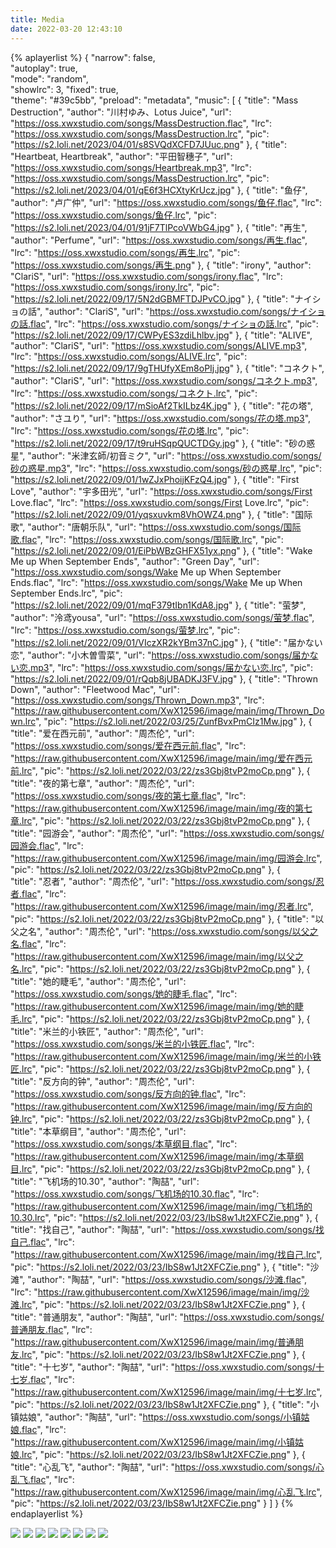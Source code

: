 ```yaml
---
title: Media
date: 2022-03-20 12:43:10
---
```

<!-- <iframe src="http://player.bilibili.com/player.html?aid=372283314&bvid=BV1tZ4y157Qf&cid=241744726&page=1&danmaku=0" scrolling="no" border="0" frameborder="no" framespacing="0" allowfullscreen="true" width="49%"> </iframe> -->

{% aplayerlist %}
{
    "narrow": false,                         
    "autoplay": true,                
    "mode": "random",                        
    "showlrc": 3, 
    "fixed": true,                     
    "theme": "#39c5bb",
    "preload": "metadata",
    "music": [
        {
            "title": "Mass Destruction",
            "author": "川村ゆみ、Lotus Juice",
            "url": "https://oss.xwxstudio.com/songs/MassDestruction.flac",
            "lrc": "https://oss.xwxstudio.com/songs/MassDestruction.lrc",
            "pic": "https://s2.loli.net/2023/04/01/s8SVQdXCFD7JUuc.png"
        },
        {
            "title": "Heartbeat, Heartbreak",
            "author": "平田智穗子",
            "url": "https://oss.xwxstudio.com/songs/Heartbreak.mp3",
            "lrc": "https://oss.xwxstudio.com/songs/MassDestruction.lrc",
            "pic": "https://s2.loli.net/2023/04/01/qE6f3HCXtyKrUcz.jpg"
        },
        {
            "title": "鱼仔",
            "author": "卢广仲",
            "url": "https://oss.xwxstudio.com/songs/鱼仔.flac",
            "lrc": "https://oss.xwxstudio.com/songs/鱼仔.lrc",
            "pic": "https://s2.loli.net/2023/04/01/91jF7TlPcoVWbG4.jpg"
        },
        {
            "title": "再生",
            "author": "Perfume",
            "url": "https://oss.xwxstudio.com/songs/再生.flac",
            "lrc": "https://oss.xwxstudio.com/songs/再生.lrc",
            "pic": "https://oss.xwxstudio.com/songs/再生.png"
        },
        {
            "title": "irony",
            "author": "ClariS",
            "url": "https://oss.xwxstudio.com/songs/irony.flac",
            "lrc": "https://oss.xwxstudio.com/songs/irony.lrc",
            "pic": "https://s2.loli.net/2022/09/17/5N2dGBMFTDJPvCO.jpg"
        },
        {
            "title": "ナイショの話",
            "author": "ClariS",
            "url": "https://oss.xwxstudio.com/songs/ナイショの話.flac",
            "lrc": "https://oss.xwxstudio.com/songs/ナイショの話.lrc",
            "pic": "https://s2.loli.net/2022/09/17/CWPyES3zdiLhlbv.jpg"
        },
        {
            "title": "ALIVE",
            "author": "ClariS",
            "url": "https://oss.xwxstudio.com/songs/ALIVE.mp3",
            "lrc": "https://oss.xwxstudio.com/songs/ALIVE.lrc",
            "pic": "https://s2.loli.net/2022/09/17/9gTHUfyXEm8oPIj.jpg"
        },
        {
            "title": "コネクト",
            "author": "ClariS",
            "url": "https://oss.xwxstudio.com/songs/コネクト.mp3",
            "lrc": "https://oss.xwxstudio.com/songs/コネクト.lrc",
            "pic": "https://s2.loli.net/2022/09/17/mSioAf2TkILbz4K.jpg"
        },
        {
            "title": "花の塔",
            "author": "さユり",
            "url": "https://oss.xwxstudio.com/songs/花の塔.mp3",
            "lrc": "https://oss.xwxstudio.com/songs/花の塔.lrc",
            "pic": "https://s2.loli.net/2022/09/17/t9ruHSqpQUCTDGy.jpg"
        },
        {
            "title": "砂の惑星",
            "author": "米津玄師/初音ミク",
            "url": "https://oss.xwxstudio.com/songs/砂の惑星.mp3",
            "lrc": "https://oss.xwxstudio.com/songs/砂の惑星.lrc",
            "pic": "https://s2.loli.net/2022/09/01/1wZJxPhoijKFzQ4.jpg"
        },
        {
            "title": "First Love",
            "author": "宇多田光",
            "url": "https://oss.xwxstudio.com/songs/First Love.flac",
            "lrc": "https://oss.xwxstudio.com/songs/First Love.lrc",
            "pic": "https://s2.loli.net/2022/09/01/yqsxuvkm8VhOWZ4.png"
        },
        {
            "title": "国际歌",
            "author": "唐朝乐队",
            "url": "https://oss.xwxstudio.com/songs/国际歌.flac",
            "lrc": "https://oss.xwxstudio.com/songs/国际歌.lrc",
            "pic": "https://s2.loli.net/2022/09/01/EiPbWBzGHFX51yx.png"
        },
        {
            "title": "Wake Me up When September Ends",
            "author": "Green Day",
            "url": "https://oss.xwxstudio.com/songs/Wake Me up When September Ends.flac",
            "lrc": "https://oss.xwxstudio.com/songs/Wake Me up When September Ends.lrc",
            "pic": "https://s2.loli.net/2022/09/01/mqF379tIbn1KdA8.jpg"
        },
        {
            "title": "萤梦",
            "author": "泠鸢yousa",
            "url": "https://oss.xwxstudio.com/songs/萤梦.flac",
            "lrc": "https://oss.xwxstudio.com/songs/萤梦.lrc",
            "pic": "https://s2.loli.net/2022/09/01/VIczXR2kYBm37nC.jpg"
        },
        {
            "title": "届かない恋",
            "author": "小木曽雪菜",
            "url": "https://oss.xwxstudio.com/songs/届かない恋.mp3",
            "lrc": "https://oss.xwxstudio.com/songs/届かない恋.lrc",
            "pic": "https://s2.loli.net/2022/09/01/rQqb8jUBADKJ3FV.jpg"
        },
         {
            "title": "Thrown Down",
            "author": "Fleetwood Mac",
            "url": "https://oss.xwxstudio.com/songs/Thrown_Down.mp3",
            "lrc": "https://raw.githubusercontent.com/XwX12596/image/main/img/Thrown_Down.lrc",
            "pic": "https://s2.loli.net/2022/03/25/ZunfBvxPmCIz1Mw.jpg"
        },
         {
            "title": "爱在西元前",
            "author": "周杰伦",
            "url": "https://oss.xwxstudio.com/songs/爱在西元前.flac",
            "lrc": "https://raw.githubusercontent.com/XwX12596/image/main/img/爱在西元前.lrc",
            "pic": "https://s2.loli.net/2022/03/22/zs3Gbj8tvP2moCp.png"
        },
         {
            "title": "夜的第七章",
            "author": "周杰伦",
            "url": "https://oss.xwxstudio.com/songs/夜的第七章.flac",
            "lrc": "https://raw.githubusercontent.com/XwX12596/image/main/img/夜的第七章.lrc",
            "pic": "https://s2.loli.net/2022/03/22/zs3Gbj8tvP2moCp.png"
        },
         {
            "title": "园游会",
            "author": "周杰伦",
            "url": "https://oss.xwxstudio.com/songs/园游会.flac",
            "lrc": "https://raw.githubusercontent.com/XwX12596/image/main/img/园游会.lrc",
            "pic": "https://s2.loli.net/2022/03/22/zs3Gbj8tvP2moCp.png"
        },
        {    
            "title": "忍者",
            "author": "周杰伦",
            "url": "https://oss.xwxstudio.com/songs/忍者.flac",
            "lrc": "https://raw.githubusercontent.com/XwX12596/image/main/img/忍者.lrc",
            "pic": "https://s2.loli.net/2022/03/22/zs3Gbj8tvP2moCp.png"
        },
         {
            "title": "以父之名",
            "author": "周杰伦",
            "url": "https://oss.xwxstudio.com/songs/以父之名.flac",
            "lrc": "https://raw.githubusercontent.com/XwX12596/image/main/img/以父之名.lrc",
            "pic": "https://s2.loli.net/2022/03/22/zs3Gbj8tvP2moCp.png"
        },
         {
            "title": "她的睫毛",
            "author": "周杰伦",
            "url": "https://oss.xwxstudio.com/songs/她的睫毛.flac",
            "lrc": "https://raw.githubusercontent.com/XwX12596/image/main/img/她的睫毛.lrc",
            "pic": "https://s2.loli.net/2022/03/22/zs3Gbj8tvP2moCp.png"
        },
         {
            "title": "米兰的小铁匠",
            "author": "周杰伦",
            "url": "https://oss.xwxstudio.com/songs/米兰的小铁匠.flac",
            "lrc": "https://raw.githubusercontent.com/XwX12596/image/main/img/米兰的小铁匠.lrc",
            "pic": "https://s2.loli.net/2022/03/22/zs3Gbj8tvP2moCp.png"
        },
         {
            "title": "反方向的钟",
            "author": "周杰伦",
            "url": "https://oss.xwxstudio.com/songs/反方向的钟.flac",
            "lrc": "https://raw.githubusercontent.com/XwX12596/image/main/img/反方向的钟.lrc",
            "pic": "https://s2.loli.net/2022/03/22/zs3Gbj8tvP2moCp.png"
        },
         {
            "title": "本草纲目",
            "author": "周杰伦",
            "url": "https://oss.xwxstudio.com/songs/本草纲目.flac",
            "lrc": "https://raw.githubusercontent.com/XwX12596/image/main/img/本草纲目.lrc",
            "pic": "https://s2.loli.net/2022/03/22/zs3Gbj8tvP2moCp.png"
        },
         {
            "title": "飞机场的10.30",
            "author": "陶喆",
            "url": "https://oss.xwxstudio.com/songs/飞机场的10.30.flac",
            "lrc": "https://raw.githubusercontent.com/XwX12596/image/main/img/飞机场的10.30.lrc",
            "pic": "https://s2.loli.net/2022/03/23/IbS8w1Jt2XFCZie.png"
        }, 
         {
            "title": "找自己",
            "author": "陶喆",
            "url": "https://oss.xwxstudio.com/songs/找自己.flac",
            "lrc": "https://raw.githubusercontent.com/XwX12596/image/main/img/找自己.lrc",
            "pic": "https://s2.loli.net/2022/03/23/IbS8w1Jt2XFCZie.png"
        },
         {
            "title": "沙滩",
            "author": "陶喆",
            "url": "https://oss.xwxstudio.com/songs/沙滩.flac",
            "lrc": "https://raw.githubusercontent.com/XwX12596/image/main/img/沙滩.lrc",
            "pic": "https://s2.loli.net/2022/03/23/IbS8w1Jt2XFCZie.png"
        },
         {
            "title": "普通朋友",
            "author": "陶喆",
            "url": "https://oss.xwxstudio.com/songs/普通朋友.flac",
            "lrc": "https://raw.githubusercontent.com/XwX12596/image/main/img/普通朋友.lrc",
            "pic": "https://s2.loli.net/2022/03/23/IbS8w1Jt2XFCZie.png"
        },
         {
            "title": "十七岁",
            "author": "陶喆",
            "url": "https://oss.xwxstudio.com/songs/十七岁.flac",
            "lrc": "https://raw.githubusercontent.com/XwX12596/image/main/img/十七岁.lrc",
            "pic": "https://s2.loli.net/2022/03/23/IbS8w1Jt2XFCZie.png"
        },
         {
            "title": "小镇姑娘",
            "author": "陶喆",
            "url": "https://oss.xwxstudio.com/songs/小镇姑娘.flac",
            "lrc": "https://raw.githubusercontent.com/XwX12596/image/main/img/小镇姑娘.lrc",
            "pic": "https://s2.loli.net/2022/03/23/IbS8w1Jt2XFCZie.png"
        },
         {
            "title": "心乱飞",
            "author": "陶喆",
            "url": "https://oss.xwxstudio.com/songs/心乱飞.flac",
            "lrc": "https://raw.githubusercontent.com/XwX12596/image/main/img/心乱飞.lrc",
            "pic": "https://s2.loli.net/2022/03/23/IbS8w1Jt2XFCZie.png"
        }
    ]
}
{% endaplayerlist %}

![](https://oss.xwxstudio.com/songs/hanser-wan.jpg)
![](https://s2.loli.net/2022/03/20/mKAznTbah7sRDtq.jpg)
![](https://s2.loli.net/2022/03/23/Gcn5YUK9aFI1tbm.jpg)
![](https://s2.loli.net/2022/03/23/wH3TdLpUAfV5nai.png)
![](https://s2.loli.net/2022/03/23/yHNiId1zOQYLo7k.jpg)
![](https://s2.loli.net/2022/02/19/YEIdR7ZepD8tQvC.jpg)
![](https://s2.loli.net/2022/01/25/csHV4wjvQU5eKyL.jpg)
![](https://s2.loli.net/2022/01/25/KsS3T1egQfbowBd.jpg)
